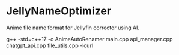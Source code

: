 # JellyNameOptimizer
Anime file name format for Jellyfin corrector using AI.

g++ -std=c++17 -o AnimeAutoRenamer main.cpp api_manager.cpp chatgpt_api.cpp file_utils.cpp -lcurl